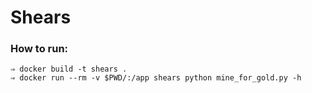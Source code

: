 # Shears

### How to run:
```
⇒ docker build -t shears .
⇒ docker run --rm -v $PWD/:/app shears python mine_for_gold.py -h
```

